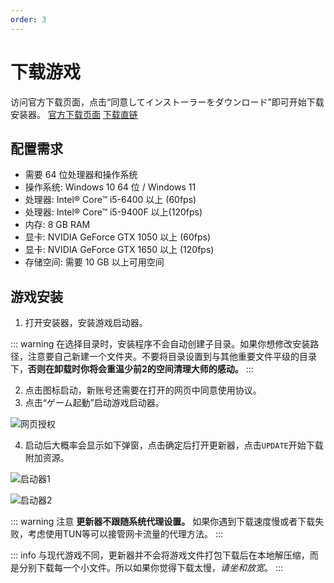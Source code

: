 ```yaml
---
order: 3
---
```


# 下载游戏

访问官方下载页面，点击“同意してインストーラーをダウンロード”即可开始下载安装器。
[官方下载页面](https://p.eagate.573.jp/game/eacsdvx/vi/download/index.html)
[下载直链](https://dks1q2aivwkd6.cloudfront.net/vi/installer/sdvx_installer_2022011800.msi)

## 配置需求
+ 需要 64 位处理器和操作系统
+ 操作系统: Windows 10 64 位 / Windows 11
+ 处理器: Intel® Core™ i5-6400 以上 (60fps)
+ 处理器: Intel® Core™ i5-9400F 以上(120fps)
+ 内存: 8 GB RAM
+ 显卡: NVIDIA GeForce GTX 1050 以上 (60fps)
+ 显卡: NVIDIA GeForce GTX 1650 以上 (120fps)
+ 存储空间: 需要 10 GB 以上可用空间

## 游戏安装

1. 打开安装器，安装游戏启动器。

::: warning
在选择目录时，安装程序不会自动创建子目录。如果你想修改安装路径，注意要自己新建一个文件夹。不要将目录设置到与其他重要文件平级的目录下，**否则在卸载时你将会重温少前2的空间清理大师的感动。**
:::

2. 点击图标启动，新账号还需要在打开的网页中同意使用协议。
3. 点击“ゲーム起動”启动游戏启动器。

![网页授权](/assets/eacsdvx/web_auth.png)

4. 启动后大概率会显示如下弹窗，点击确定后打开更新器，点击`UPDATE`开始下载附加资源。

![启动器1](/assets/eacsdvx/launcher-1.png)

![启动器2](/assets/eacsdvx/launcher-2.png)

::: warning 注意
**更新器不跟随系统代理设置。** 如果你遇到下载速度慢或者下载失败，考虑使用TUN等可以接管网卡流量的代理方法。
:::

::: info
与现代游戏不同，更新器并不会将游戏文件打包下载后在本地解压缩，而是分别下载每一个小文件。所以如果你觉得下载太慢，*请坐和放宽*。
:::
